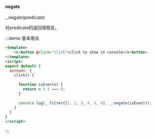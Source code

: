 #### negate

_.negate(predicate) 

对predicate的返回值取反。

:::demo 基本用法
```html
<template>
    <v-button @click="click">click to show in console</v-button>
</template>
<script>
export default {
  methods: {
    click() {
      
      function isEven(n) {
        return n % 2 === 0;
      }
      
      console.log(_.filter([1, 2, 3, 4, 5, 6], _.negate(isEven)));
    }
  }
}
</script>
```
:::
